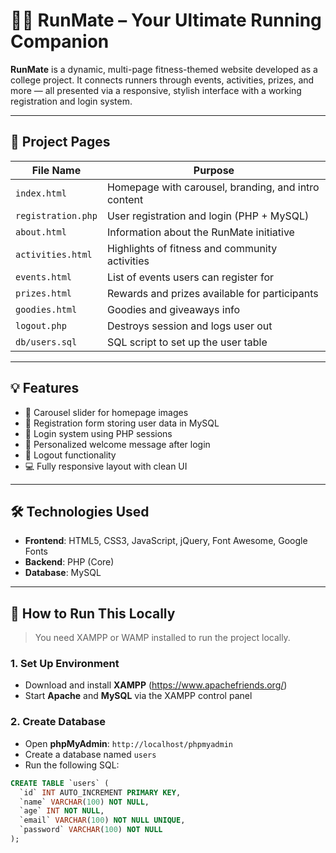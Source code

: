 # 🏃‍♀️ RunMate – Your Ultimate Running Companion

**RunMate** is a dynamic, multi-page fitness-themed website developed as a college project. It connects runners through events, activities, prizes, and more — all presented via a responsive, stylish interface with a working registration and login system.

---

## 📁 Project Pages

| File Name           | Purpose                                                  |
|---------------------|----------------------------------------------------------|
| `index.html`        | Homepage with carousel, branding, and intro content      |
| `registration.php`  | User registration and login (PHP + MySQL)                |
| `about.html`        | Information about the RunMate initiative                 |
| `activities.html`   | Highlights of fitness and community activities           |
| `events.html`       | List of events users can register for                    |
| `prizes.html`       | Rewards and prizes available for participants            |
| `goodies.html`      | Goodies and giveaways info                               |
| `logout.php`        | Destroys session and logs user out                       |
| `db/users.sql`      | SQL script to set up the user table                      |

---

## 💡 Features

- 📸 Carousel slider for homepage images
- 📝 Registration form storing user data in MySQL
- 🔐 Login system using PHP sessions
- 🙋 Personalized welcome message after login
- 🚪 Logout functionality
- 💻 Fully responsive layout with clean UI

---

## 🛠️ Technologies Used

- **Frontend**: HTML5, CSS3, JavaScript, jQuery, Font Awesome, Google Fonts
- **Backend**: PHP (Core)
- **Database**: MySQL

---

## 🚀 How to Run This Locally

> You need XAMPP or WAMP installed to run the project locally.

### 1. Set Up Environment

- Download and install **XAMPP** (https://www.apachefriends.org/)
- Start **Apache** and **MySQL** via the XAMPP control panel

### 2. Create Database

- Open **phpMyAdmin**: `http://localhost/phpmyadmin`
- Create a database named `users`
- Run the following SQL:

```sql
CREATE TABLE `users` (
  `id` INT AUTO_INCREMENT PRIMARY KEY,
  `name` VARCHAR(100) NOT NULL,
  `age` INT NOT NULL,
  `email` VARCHAR(100) NOT NULL UNIQUE,
  `password` VARCHAR(100) NOT NULL
);
